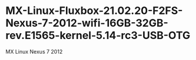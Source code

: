 # MX-Linux-Fluxbox-21.02.20-F2FS-Nexus-7-2012-wifi-16GB-32GB-rev.E1565-kernel-5.14-rc3-USB-OTG
MX Linux Nexus 7 2012
